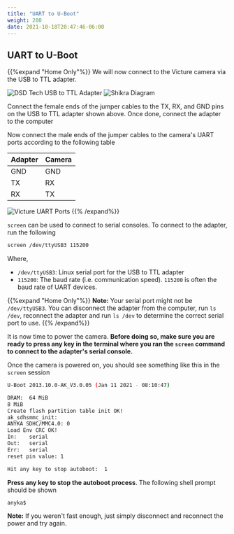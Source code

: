 ```yaml
---
title: "UART to U-Boot"
weight: 200
date: 2021-10-18T20:47:46-06:00
---
```


## UART to U-Boot
{{%expand "Home Only"%}}
We will now connect to the Victure camera via the USB to TTL adapter.

![DSD Tech USB to TTL Adapter](/static/PC420-dsd-tech-usb-to-ttl.jpg)
![Shikra Diagram](/static/PC420-shikra-diagram.png)

Connect the female ends of the jumper cables to the TX, RX, and GND pins on the USB to TTL adapter shown above. Once done, connect the adapter to the computer

Now connect the male ends of the jumper cables to the camera's UART ports according to the following table

| Adapter | Camera |
| --- | --- |
| GND | GND |
| TX | RX |
| RX | TX |

![Victure UART Ports](/static/PC420-victure.png)
{{% /expand%}}

`screen` can be used to connect to serial consoles. To connect to the adapter, run the following
```sh
screen /dev/ttyUSB3 115200
```
Where,
- `/dev/ttyUSB3`: Linux serial port for the USB to TTL adapter
- `115200`: The baud rate (i.e. communication speed). `115200` is often the baud rate of UART devices.

{{%expand "Home Only"%}}
**Note:** Your serial port might not be `/dev/ttyUSB3`. You can disconnect the adapter from the computer, run `ls /dev`, reconnect the adapter and run `ls /dev` to determine the correct serial port to use.
{{% /expand%}}

It is now time to power the camera. **Before doing so, make sure you are ready to press any key in the terminal where you ran the `screen` command to connect to the adapter's serial console.**

Once the camera is powered on, you should see something like this in the `screen` session

```sh
U-Boot 2013.10.0-AK_V3.0.05 (Jan 11 2021 - 08:10:47)

DRAM:  64 MiB
8 MiB
Create flash partition table init OK!
ak_sdhsmmc_init:
ANYKA SDHC/MMC4.0: 0
Load Env CRC OK!
In:    serial
Out:   serial
Err:   serial
reset pin value: 1

Hit any key to stop autoboot:  1
```
**Press any key to stop the autoboot process**. The following shell prompt should be shown
```sh
anyka$
```

**Note:** If you weren't fast enough, just simply disconnect and reconnect the power and try again.
